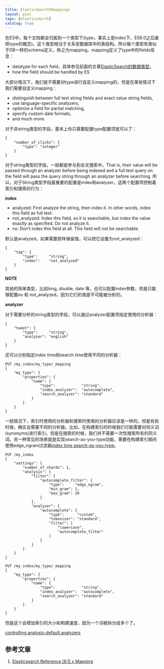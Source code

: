 ```yaml
---
title: ElasticSearch的mappings
layout: post
tags: [elasticsearch]
catalog: true
---
```



在ES中，每个文档都会归属到一个类型下(type，事实上是index下。ES6.0之后废除type的概念)。这个类型相当于关系型数据库中的表结构。所以每个类型有类似于DB一样的schema定义，称之为mapping。mapping定义了type中的fields信息：

* datatype for each field，具体参见前面的文章[ElasticSearch的数据类型](http://arganzheng.life/datatype-in-elasticsearch.html)。
* how the field should be handled by ES

大部分情况下，我们是不需要对type进行自定义mapping的，但是在某些情况下我们需要自定义mapping：

* distinguish between full text string fields and exact value string fields,
* use language-specific analyzers,
* optimize a field for partial matching,
* specify custom date formats,
* and much more.

对于非string类型的字段，基本上你只需要配置type配置项就可以了：

	{
	    "number_of_clicks": {
	        "type": "integer"
	    }
	}

对于string类型的字段，一般都是参与到全文搜索中。That is, their value will be passed through an analyzer before being indexed and a full text query on the field will pass the query string through an analyzer before searching. 所以，对于String类型字段最重要的配置是index和analyzer。这两个配置项控制着索引和搜索的行为：

**index**

* analyzed: First analyze the string, then index it. In other words, index this field as full text.
* not_analyzed: Index this field, so it is searchable, but index the value exactly as specified. Do not analyze it.
* no: Don’t index this field at all. This field will not be searchable.

默认是analyzed。如果需要原样保留值，可以把它设置为not_analyzed：

	{
	    "tag": {
	        "type":     "string",
	        "index":    "not_analyzed"
	    }
	}

**NOTE** 

其他的简单类型，比如long, double, date 等，也可以配置index参数，但是只能够配置no 和 not_analyzed，因为它们的值是不可能被分析的。

**analyzer**

对于需要分析的string类型的字段，可以通过analyzer配置项指定使用的分析器：

	{
	    "tweet": {
	        "type":     "string",
	        "analyzer": "english"
	    }
	}

还可以分别指定index time和search time使用不同的分析器：

	PUT /my_index/my_type/_mapping
	{
	    "my_type": {
	        "properties": {
	            "name": {
	                "type":            "string",
	                "index_analyzer":  "autocomplete", 
	                "search_analyzer": "standard" 
	            }
	        }
	    }
	}

一般情况下，索引时使用的分析器和搜索时使用的分析器应该是一样的。但是有些时候，确实会需要不同的分析器。比如，在构建索引的时候我们可能需要对同义词(synonyms)进行索引。但是在搜索的时候，我们并不需要一次性搜索所有的同义词。另一种常见的场景就是实现search-as-you-type功能，需要在构建索引期间使用edge_ngram过滤器[index time search-as-you-type](http://www.elasticsearch.org/guide/en/elasticsearch/guide/current/_index_time_search_as_you_type.html)。


	PUT /my_index
	{
	    "settings": {
	        "number_of_shards": 1, 
	        "analysis": {
	            "filter": {
	                "autocomplete_filter": { 
	                    "type":     "edge_ngram",
	                    "min_gram": 1,
	                    "max_gram": 20
	                }
	            },
	            "analyzer": {
	                "autocomplete": {
	                    "type":      "custom",
	                    "tokenizer": "standard",
	                    "filter": [
	                        "lowercase",
	                        "autocomplete_filter" 
	                    ]
	                }
	            }
	        }
	    }
	}

	PUT /my_index/my_type/_mapping
	{
	    "my_type": {
	        "properties": {
	            "name": {
	                "type":            "string",
	                "index_analyzer":  "autocomplete", 
	                "search_analyzer": "standard" 
	            }
	        }
	    }
	}

但是这个会增加索引的大小和构建速度，因为一个词被拆分成多个了。

[controlling analysis-default analyzers](http://www.elasticsearch.org/guide/en/elasticsearch/guide/current/_controlling_analysis.html#_default_analyzers)

参考文章
-------

1. [Elasticsearch Reference [6.1] » Mapping](https://www.elastic.co/guide/en/elasticsearch/reference/current/mapping.html)

